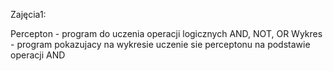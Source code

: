 Zajęcia1:

Percepton - program do uczenia operacji logicznych AND, NOT, OR
Wykres - program pokazujacy na wykresie uczenie sie perceptonu na podstawie operacji AND
